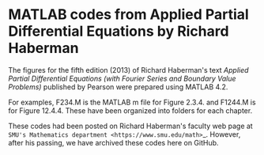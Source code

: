 # MATLAB codes from Applied Partial Differential Equations by Richard Haberman

The figures for the fifth edition (2013) of Richard Haberman's text *Applied Partial Differential Equations (with Fourier Series and Boundary Value Problems)* published by Pearson were prepared using MATLAB 4.2.

For examples, F234.M is the MATLAB m file for Figure 2.3.4. and F1244.M is for Figure 12.4.4.  These have been organized into folders for each chapter.

These codes had been posted on Richard Haberman's faculty web page at `SMU's Mathematics department <https://www.smu.edu/math>`_.  However, after his passing, we have archived these codes here on GitHub.